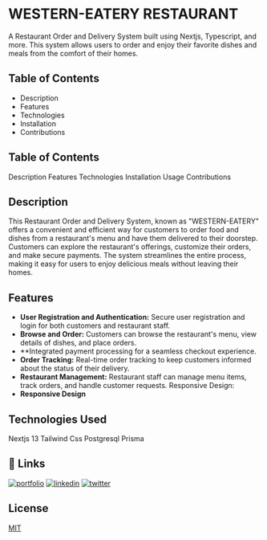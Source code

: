 # WESTERN-EATERY RESTAURANT
A Restaurant Order and Delivery System built using Nextjs, Typescript, and more. This system allows users to order and enjoy their favorite dishes and meals from the comfort of their homes.


## Table of Contents
- Description
- Features
- Technologies
- Installation
- Contributions


## Table of Contents
Description
Features
Technologies
Installation
Usage
Contributions
## Description
This Restaurant Order and Delivery System, known as "WESTERN-EATERY" offers a convenient and efficient way for customers to order food and dishes from a restaurant's menu and have them delivered to their doorstep. Customers can explore the restaurant's offerings, customize their orders, and make secure payments. The system streamlines the entire process, making it easy for users to enjoy delicious meals without leaving their homes.

## Features
- **User Registration and Authentication:**
Secure user registration and login for both customers and restaurant staff.
- **Browse and Order:**
Customers can browse the restaurant's menu, view details of dishes, and place orders.
- **Integrated payment processing for a seamless checkout experience.
- **Order Tracking:**
Real-time order tracking to keep customers informed about the status of their delivery.
- **Restaurant Management:**
Restaurant staff can manage menu items, track orders, and handle customer requests.
Responsive Design:
- **Responsive Design**


## Technologies Used
Nextjs 13
Tailwind Css
Postgresql
Prisma
## 🔗 Links
[![portfolio](https://img.shields.io/badge/my_portfolio-000?style=for-the-badge&logo=ko-fi&logoColor=white)](https://github.com/Emmyojile/)
[![linkedin](https://img.shields.io/badge/linkedin-0A66C2?style=for-the-badge&logo=linkedin&logoColor=white)](https://www.linkedin.com/in/ojile-emmanuel-6847a524b/)
[![twitter](https://img.shields.io/badge/twitter-1DA1F2?style=for-the-badge&logo=twitter&logoColor=white)](https://twitter.com/EmmanuelOjile7?t=KIx7XpTtGbiSs75UUrUJfQ&s=09)


## License

[MIT](https://choosealicense.com/licenses/mit/)

